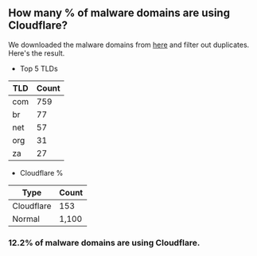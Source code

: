 ## How many % of malware domains are using Cloudflare?


We downloaded the malware domains from [here](https://urlhaus.abuse.ch) and filter out duplicates.
Here's the result.


[//]: # (start replacement)


- Top 5 TLDs

| TLD | Count |
| --- | --- |
| com | 759 |
| br | 77 |
| net | 57 |
| org | 31 |
| za | 27 |


- Cloudflare %

| Type | Count |
| --- | --- |
| Cloudflare | 153 |
| Normal | 1,100 |


### 12.2% of malware domains are using Cloudflare.